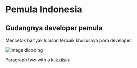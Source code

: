 
<html>
<head>
  <title>Belajar Ngoding Bosss</title>
</head>
<body>
  <main>
    <h1>Pemula Indonesia</h1> 
    <h2>Gudangnya developer pemula</h2>
    <p>Mencetak banyak lulusan terbaik khususnya para developer.</p> 
    <img src="logo_dicoding.png" alt="Image dicoding"> 
    <p>Paragraph two with a <a href="https://dicoding.com">klik disini</a></p>
  </main>
</body>
</html>
